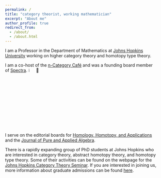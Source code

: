 ```yaml
---
permalink: /
title: "category theorist, working mathematician"
excerpt: "About me"
author_profile: true
redirect_from: 
  - /about/
  - /about.html
---
```


I am a Professor in the Department of Mathematics at [Johns Hopkins University](https://mathematics.jhu.edu/) working on higher category theory and homotopy type theory. 

I am a co-host of the [n-Category Caf&eacute;](https://golem.ph.utexas.edu/category/) and was a founding board member of [Spectra](http://lgbtmath.org/). <img src="https://emilyriehl.github.io/files/progress-pride.webp" width = "5%"/>

I serve on the editorial boards for [Homology, Homotopy, and Applications](https://www.intlpress.com/index.php) and the [Journal of Pure and Applied Algebra](https://www.journals.elsevier.com/journal-of-pure-and-applied-algebra/editorial-board). 

There is a rapidly expanding group of PhD students at Johns Hopkins who are interested in category theory, abstract homotopy theory, and homotopy type theory. Some of their activities can be found on the webpage for the  [Johns Hopkins Category Theory Seminar](https://math.jhu.edu/~eriehl/ct/). If you are interested in joining us, more information about graduate admissions can be found [here](https://mathematics.jhu.edu/graduate/admissions/).

